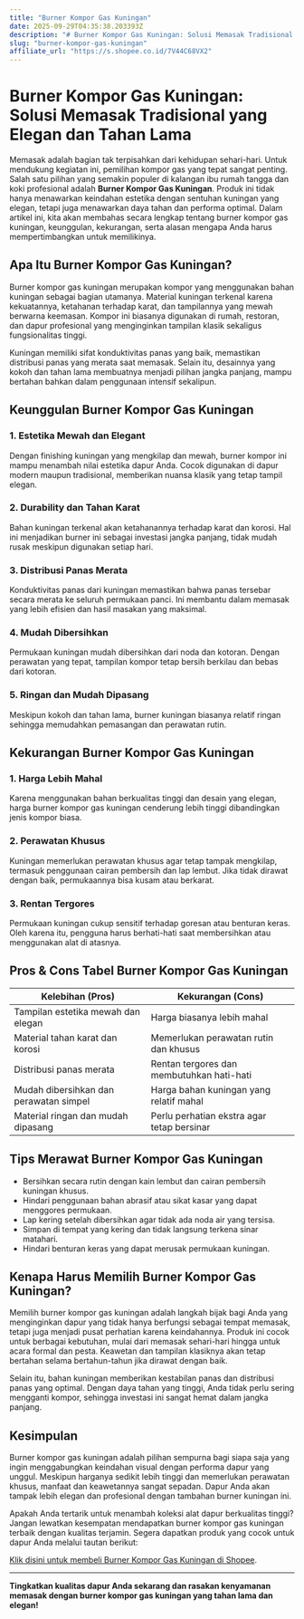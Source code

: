 ```yaml
---
title: "Burner Kompor Gas Kuningan"
date: 2025-09-29T04:35:38.203393Z
description: "# Burner Kompor Gas Kuningan: Solusi Memasak Tradisional yang Elegan dan Tahan Lama..."
slug: "burner-kompor-gas-kuningan"
affiliate_url: "https://s.shopee.co.id/7V44C68VX2"
---
```

# Burner Kompor Gas Kuningan: Solusi Memasak Tradisional yang Elegan dan Tahan Lama

Memasak adalah bagian tak terpisahkan dari kehidupan sehari-hari. Untuk mendukung kegiatan ini, pemilihan kompor gas yang tepat sangat penting. Salah satu pilihan yang semakin populer di kalangan ibu rumah tangga dan koki profesional adalah **Burner Kompor Gas Kuningan**. Produk ini tidak hanya menawarkan keindahan estetika dengan sentuhan kuningan yang elegan, tetapi juga menawarkan daya tahan dan performa optimal. Dalam artikel ini, kita akan membahas secara lengkap tentang burner kompor gas kuningan, keunggulan, kekurangan, serta alasan mengapa Anda harus mempertimbangkan untuk memilikinya.

## Apa Itu Burner Kompor Gas Kuningan?

Burner kompor gas kuningan merupakan kompor yang menggunakan bahan kuningan sebagai bagian utamanya. Material kuningan terkenal karena kekuatannya, ketahanan terhadap karat, dan tampilannya yang mewah berwarna keemasan. Kompor ini biasanya digunakan di rumah, restoran, dan dapur profesional yang menginginkan tampilan klasik sekaligus fungsionalitas tinggi.

Kuningan memiliki sifat konduktivitas panas yang baik, memastikan distribusi panas yang merata saat memasak. Selain itu, desainnya yang kokoh dan tahan lama membuatnya menjadi pilihan jangka panjang, mampu bertahan bahkan dalam penggunaan intensif sekalipun.

## Keunggulan Burner Kompor Gas Kuningan

### 1. Estetika Mewah dan Elegant

Dengan finishing kuningan yang mengkilap dan mewah, burner kompor ini mampu menambah nilai estetika dapur Anda. Cocok digunakan di dapur modern maupun tradisional, memberikan nuansa klasik yang tetap tampil elegan.

### 2. Durability dan Tahan Karat

Bahan kuningan terkenal akan ketahanannya terhadap karat dan korosi. Hal ini menjadikan burner ini sebagai investasi jangka panjang, tidak mudah rusak meskipun digunakan setiap hari.

### 3. Distribusi Panas Merata

Konduktivitas panas dari kuningan memastikan bahwa panas tersebar secara merata ke seluruh permukaan panci. Ini membantu dalam memasak yang lebih efisien dan hasil masakan yang maksimal.

### 4. Mudah Dibersihkan

Permukaan kuningan mudah dibersihkan dari noda dan kotoran. Dengan perawatan yang tepat, tampilan kompor tetap bersih berkilau dan bebas dari kotoran.

### 5. Ringan dan Mudah Dipasang

Meskipun kokoh dan tahan lama, burner kuningan biasanya relatif ringan sehingga memudahkan pemasangan dan perawatan rutin.

## Kekurangan Burner Kompor Gas Kuningan

### 1. Harga Lebih Mahal

Karena menggunakan bahan berkualitas tinggi dan desain yang elegan, harga burner kompor gas kuningan cenderung lebih tinggi dibandingkan jenis kompor biasa.

### 2. Perawatan Khusus

Kuningan memerlukan perawatan khusus agar tetap tampak mengkilap, termasuk penggunaan cairan pembersih dan lap lembut. Jika tidak dirawat dengan baik, permukaannya bisa kusam atau berkarat.

### 3. Rentan Tergores

Permukaan kuningan cukup sensitif terhadap goresan atau benturan keras. Oleh karena itu, pengguna harus berhati-hati saat membersihkan atau menggunakan alat di atasnya.

## Pros & Cons Tabel Burner Kompor Gas Kuningan

| **Kelebihan (Pros)**                           | **Kekurangan (Cons)**                        |
|------------------------------------------------|----------------------------------------------|
| Tampilan estetika mewah dan elegan           | Harga biasanya lebih mahal                |
| Material tahan karat dan korosi             | Memerlukan perawatan rutin dan khusus    |
| Distribusi panas merata                     | Rentan tergores dan membutuhkan hati-hati |
| Mudah dibersihkan dan perawatan simpel     | Harga bahan kuningan yang relatif mahal  |
| Material ringan dan mudah dipasang        | Perlu perhatian ekstra agar tetap bersinar |

## Tips Merawat Burner Kompor Gas Kuningan

- Bersihkan secara rutin dengan kain lembut dan cairan pembersih kuningan khusus.
- Hindari penggunaan bahan abrasif atau sikat kasar yang dapat menggores permukaan.
- Lap kering setelah dibersihkan agar tidak ada noda air yang tersisa.
- Simpan di tempat yang kering dan tidak langsung terkena sinar matahari.
- Hindari benturan keras yang dapat merusak permukaan kuningan.

## Kenapa Harus Memilih Burner Kompor Gas Kuningan?

Memilih burner kompor gas kuningan adalah langkah bijak bagi Anda yang menginginkan dapur yang tidak hanya berfungsi sebagai tempat memasak, tetapi juga menjadi pusat perhatian karena keindahannya. Produk ini cocok untuk berbagai kebutuhan, mulai dari memasak sehari-hari hingga untuk acara formal dan pesta. Keawetan dan tampilan klasiknya akan tetap bertahan selama bertahun-tahun jika dirawat dengan baik.

Selain itu, bahan kuningan memberikan kestabilan panas dan distribusi panas yang optimal. Dengan daya tahan yang tinggi, Anda tidak perlu sering mengganti kompor, sehingga investasi ini sangat hemat dalam jangka panjang.

## Kesimpulan

Burner kompor gas kuningan adalah pilihan sempurna bagi siapa saja yang ingin menggabungkan keindahan visual dengan performa dapur yang unggul. Meskipun harganya sedikit lebih tinggi dan memerlukan perawatan khusus, manfaat dan keawetannya sangat sepadan. Dapur Anda akan tampak lebih elegan dan profesional dengan tambahan burner kuningan ini.

Apakah Anda tertarik untuk menambah koleksi alat dapur berkualitas tinggi? Jangan lewatkan kesempatan mendapatkan burner kompor gas kuningan terbaik dengan kualitas terjamin. Segera dapatkan produk yang cocok untuk dapur Anda melalui tautan berikut:

[Klik disini untuk membeli Burner Kompor Gas Kuningan di Shopee](https://s.shopee.co.id/7V44C68VX2).

---

**Tingkatkan kualitas dapur Anda sekarang dan rasakan kenyamanan memasak dengan burner kompor gas kuningan yang tahan lama dan elegan!**